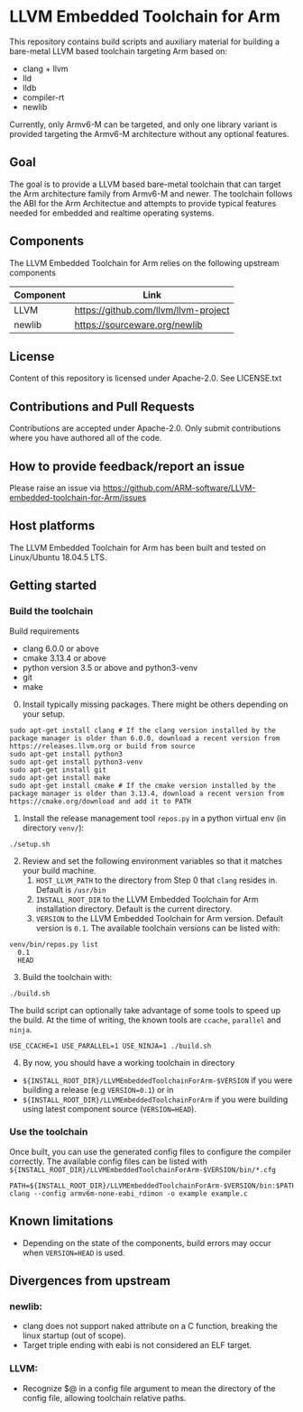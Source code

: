 # LLVM Embedded Toolchain for Arm

This repository contains build scripts and auxiliary material for building a bare-metal LLVM based toolchain targeting Arm based on:
* clang + llvm
* lld
* lldb
* compiler-rt
* newlib

Currently, only Armv6-M can be targeted, and only one library variant is provided targeting the Armv6-M architecture without any optional features.

## Goal

The goal is to provide a LLVM based bare-metal toolchain that can target the Arm architecture family from Armv6-M and newer. The toolchain follows the ABI for the Arm Architectue and attempts to provide typical features needed for embedded and realtime operating systems.

## Components

The LLVM Embedded Toolchain for Arm relies on the following upstream components

Component  | Link
---------- | ------------------------------------
LLVM       | https://github.com/llvm/llvm-project
newlib     | https://sourceware.org/newlib

## License

Content of this repository is licensed under Apache-2.0. See LICENSE.txt

## Contributions and Pull Requests

Contributions are accepted under Apache-2.0. Only submit contributions where you have authored all of the code.

## How to provide feedback/report an issue

Please raise an issue via  https://github.com/ARM-software/LLVM-embedded-toolchain-for-Arm/issues

## Host platforms

The LLVM Embedded Toolchain for Arm has been built and tested on Linux/Ubuntu 18.04.5 LTS.

## Getting started

### Build the toolchain

Build requirements
* clang 6.0.0 or above
* cmake 3.13.4 or above
* python version 3.5 or above and python3-venv
* git
* make

0. Install typically missing packages. There might be others depending on your setup.
```
sudo apt-get install clang # If the clang version installed by the package manager is older than 6.0.0, download a recent version from https://releases.llvm.org or build from source
sudo apt-get install python3
sudo apt-get install python3-venv
sudo apt-get install git
sudo apt-get install make
sudo apt-get install cmake # If the cmake version installed by the package manager is older than 3.13.4, download a recent version from https://cmake.org/download and add it to PATH
```

1. Install the release management tool ``repos.py`` in a python virtual env (in directory ``venv/``):
```
./setup.sh
```
2. Review and set the following environment variables so that it matches your build machine.
   1. ``HOST_LLVM_PATH`` to the directory from Step 0 that ``clang`` resides in. Default is ``/usr/bin``
   2. ``INSTALL_ROOT_DIR`` to the LLVM Embedded Toolchain for Arm installation directory. Default is the current directory.
   3. ``VERSION`` to the LLVM Embedded Toolchain for Arm version. Default version is ``0.1``. The available toolchain versions can be listed with:
```
venv/bin/repos.py list
  0.1
  HEAD
```
3. Build the toolchain with:
```
./build.sh
```
The build script can optionally take advantage of some tools to speed up the
build. At the time of writing, the known tools are ``ccache``, ``parallel`` and
``ninja``.
```
USE_CCACHE=1 USE_PARALLEL=1 USE_NINJA=1 ./build.sh
```
4. By now, you should have a working toolchain in directory
* ``${INSTALL_ROOT_DIR}/LLVMEmbeddedToolchainForArm-$VERSION`` if you were building a release (e.g ``VERSION=0.1``) or in
* ``${INSTALL_ROOT_DIR}/LLVMEmbeddedToolchainForArm`` if you were building using latest component source (``VERSION=HEAD``).

### Use the toolchain

Once built, you can use the generated config files to configure the compiler correctly. The available config files can be listed with `${INSTALL_ROOT_DIR}/LLVMEmbeddedToolchainForArm-$VERSION/bin/*.cfg`

```
PATH=${INSTALL_ROOT_DIR}/LLVMEmbeddedToolchainForArm-$VERSION/bin:$PATH
clang --config armv6m-none-eabi_rdimon -o example example.c
```

## Known limitations
* Depending on the state of the components, build errors may occur when ``VERSION=HEAD`` is used.

## Divergences from upstream

### newlib:
* clang does not support naked attribute on a C function, breaking the linux startup (out of scope).
* Target triple ending with eabi is not considered an ELF target.

### LLVM:
* Recognize $@ in a config file argument to mean the directory of the config file, allowing toolchain relative paths.

